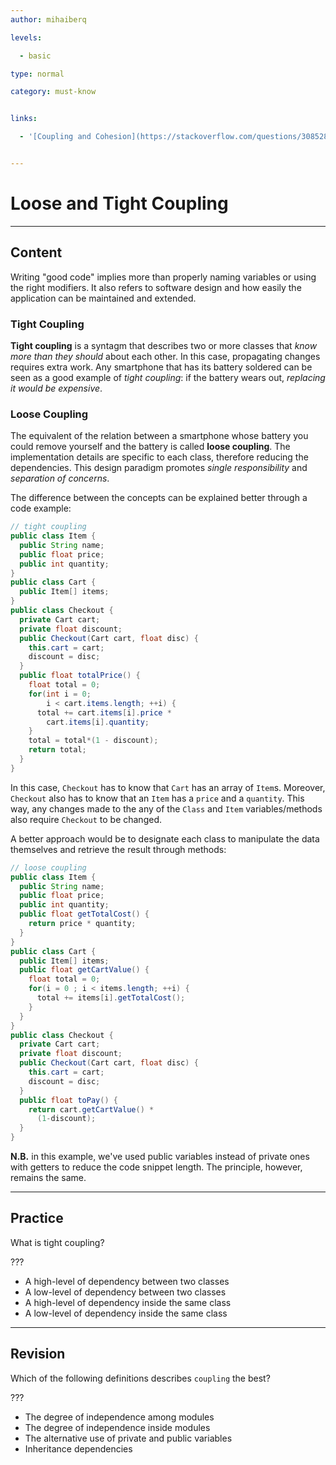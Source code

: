 ```yaml
---
author: mihaiberq

levels:

  - basic

type: normal

category: must-know


links:

  - '[Coupling and Cohesion](https://stackoverflow.com/questions/3085285/cohesion-coupling){website}'


---
```


# Loose and Tight Coupling

---

## Content

Writing "good code" implies more than properly naming variables or using the right modifiers. It also refers to software design and how easily the application can be maintained and extended.

### Tight Coupling

**Tight coupling** is a syntagm that describes two or more classes that _know more than they should_ about each other. In this case, propagating changes requires extra work. Any smartphone that has its battery soldered can be seen as a good example of _tight coupling_: if the battery wears out, _replacing it would be expensive_.

### Loose Coupling

The equivalent of the relation between a smartphone whose battery you could remove yourself and the battery is called **loose coupling**. The implementation details are specific to each class, therefore reducing the dependencies. This design paradigm promotes _single responsibility_ and _separation of concerns_.

The difference between the concepts can be explained better through a code example:

```java
// tight coupling
public class Item {
  public String name;
  public float price;
  public int quantity;
}
public class Cart {
  public Item[] items;
}
public class Checkout {
  private Cart cart;
  private float discount;
  public Checkout(Cart cart, float disc) {
    this.cart = cart;
    discount = disc;
  }
  public float totalPrice() {
    float total = 0;
    for(int i = 0;
        i < cart.items.length; ++i) {
      total += cart.items[i].price *
        cart.items[i].quantity;
    }
    total = total*(1 - discount);
    return total;
  }
}
```

In this case, `Checkout` has to know that `Cart` has an array of `Item`s. Moreover, `Checkout` also has to know that an `Item` has a `price` and a `quantity`. This way, any changes made to the any of the `Class` and `Item` variables/methods also require `Checkout` to be changed.

A better approach would be to designate each class to manipulate the data themselves and retrieve the result through methods:

```java
// loose coupling
public class Item {
  public String name;
  public float price;
  public int quantity;
  public float getTotalCost() {
    return price * quantity;
  }
}
public class Cart {
  public Item[] items;
  public float getCartValue() {
    float total = 0;
    for(i = 0 ; i < items.length; ++i) {
      total += items[i].getTotalCost();
    }
  }
}
public class Checkout {
  private Cart cart;
  private float discount;
  public Checkout(Cart cart, float disc) {
    this.cart = cart;
    discount = disc;
  }
  public float toPay() {
    return cart.getCartValue() *
      (1-discount);
  }
}
```

**N.B.** in this example, we've used public variables instead of private ones with getters to reduce the code snippet length. The principle, however, remains the same.

---

## Practice

What is tight coupling?

???

- A high-level of dependency between two classes
- A low-level of dependency between two classes
- A high-level of dependency inside the same class
- A low-level of dependency inside the same class

---

## Revision

Which of the following definitions describes `coupling` the best?

???

- The degree of independence among modules
- The degree of independence inside modules
- The alternative use of private and public variables
- Inheritance dependencies
